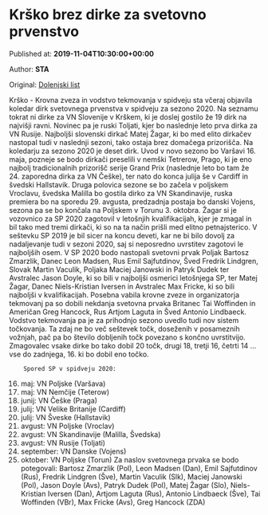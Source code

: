
# Krško brez dirke za svetovno prvenstvo

Published at: **2019-11-04T10:30:00+00:00**

Author: **STA**

Original: [Dolenjski list](https://www.dolenjskilist.si/2019/11/04/227921/novice/novice_splosno/Krsko_brez_dirke_za_svetovno_prvenstvo/)

Krško - Krovna zveza in vodstvo tekmovanja v spidveju sta včeraj objavila koledar dirk svetovnega prvenstva v spidveju za sezono 2020. Na seznamu tokrat ni dirke za VN Slovenije v Krškem, ki je doslej gostilo že 19 dirk na najvišji ravni. Novinec pa je ruski Toljati, kjer bo naslednje leto prva dirka za VN Rusije. Najboljši slovenski dirkač Matej Žagar, ki bo med elito dirkačev nastopal tudi v naslednji sezoni, tako ostaja brez domačega prizorišča.
Na koledarju za sezono 2020 je deset dirk. Uvod v novo sezono bo Varšavi 16. maja, pozneje se bodo dirkači preselili v nemški Tetrerow, Prago, ki je eno najbolj tradicionalnih prizorišč serije Grand Prix (naslednje leto bo tam že 24. zaporedna dirka za VN Češke), ter nato do konca julija še v Cardiff in švedski Hallstavik.
Druga polovica sezone se bo začela v poljskem Vroclavu, švedska Malilla bo gostila dirko za VN Skandinavije, ruska premiera bo na sporedu 29. avgusta, predzadnja postaja bo danski Vojens, sezona pa se bo končala na Poljskem v Torunu 3. oktobra.
Žagar si je vozovnico za SP 2020 zagotovil v letošnjih kvalifikacijah, kjer je zmagal in bil tako med tremi dirkači, ki so na ta način prišli med elitno petnajsterico. V seštevku SP 2019 je bil sicer na koncu deveti, kar ne bi bilo dovolj za nadaljevanje tudi v sezoni 2020, saj si neposredno uvrstitev zagotovi le najboljših osem.
V SP 2020 bodo nastopali svetovni prvak Poljak Bartosz Zmarzlik, Danec Leon Madsen, Rus Emil Sajfutdinov, Šved Fredrik Lindgren, Slovak Martin Vaculik, Poljaka Maciej Janowski in Patryk Dudek ter Avstralec Jason Doyle, ki so bili v najboljši osmerici letošnjega SP, ter Matej Žagar, Danec Niels-Kristian Iversen in Avstralec Max Fricke, ki so bili najboljši v kvalifikacijah. Posebna vabila krovne zveze in organizatorja tekmovanj pa so dobili nekdanja svetovna prvaka Britanec Tai Woffinden in Američan Greg Hancock, Rus Artjom Laguta in Šved Antonio Lindbaeck.
Vodstvo tekmovanja pa je za prihodnjo sezono uvedlo tudi nov sistem točkovanja. Ta zdaj ne bo več seštevek točk, doseženih v posameznih vožnjah, pač pa bo število dobljenih točk povezano s končno uvrstitvijo. Zmagovalec vsake dirke bo tako dobil 20 točk, drugi 18, tretji 16, četrti 14 ... vse do zadnjega, 16. ki bo dobil eno točko.

        Spored SP v spidveju 2020:
      
16. maj: VN Poljske (Varšava)
30. maj: VN Nemčije (Teterow)
13. junij: VN Češke (Praga)
18. julij: VN Velike Britanije (Cardiff)
25. julij: VN Šveske (Hallstavik)
1. avgust: VN Poljske (Vroclav)
15. avgust: VN Skandinavije (Malilla, Švedska)
29. avgust: VN Rusije (Toljati)
12. september: VN Danske (Vojens)
3. oktober: VN Poljske (Torun)
Za naslov svetovnega prvaka se bodo potegovali: Bartosz Zmarzlik (Pol), Leon Madsen (Dan), Emil Sajfutdinov (Rus), Fredrik Lindgren (Šve), Martin Vaculik (Slk), Maciej Janowski (Pol), Jason Doyle (Avs), Patryk Dudek (Pol), Matej Žagar (Slo), Niels-Kristian Iversen (Dan), Artjom Laguta (Rus), Antonio Lindbaeck (Šve), Tai Woffinden (VBr), Max Fricke (Avs), Greg Hancock (ZDA)
